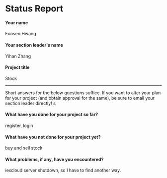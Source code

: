 # Status Report

#### Your name

Eunseo Hwang

#### Your section leader's name

Yihan Zhang

#### Project title

Stock

***

Short answers for the below questions suffice. If you want to alter your plan for your project (and obtain approval for the same), be sure to email your section leader directly!
s
#### What have you done for your project so far?

register, login

#### What have you not done for your project yet?

buy and sell stock

#### What problems, if any, have you encountered?

iexcloud server shutdown, so I have to find another way.
